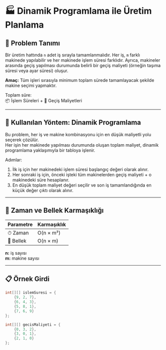 # 🏭 Dinamik Programlama ile Üretim Planlama

## 📌 Problem Tanımı

Bir üretim hattında `n` adet iş sırayla tamamlanmalıdır. Her iş, `m` farklı makinede yapılabilir ve her makinede işlem süresi farklıdır. Ayrıca, makineler arasında geçiş yapılması durumunda belirli bir geçiş maliyeti (örneğin taşıma süresi veya ayar süresi) oluşur.

**Amaç:** Tüm işleri sırasıyla minimum toplam sürede tamamlayacak şekilde makine seçimi yapmaktır.

Toplam süre:  
📦 İşlem Süreleri + 🔁 Geçiş Maliyetleri

---

## 🧠 Kullanılan Yöntem: Dinamik Programlama

Bu problem, her iş ve makine kombinasyonu için en düşük maliyetli yolu seçerek çözülür.  
Her işin her makinede yapılması durumunda oluşan toplam maliyet, dinamik programlama yaklaşımıyla bir tabloya işlenir.

Adımlar:
1. İlk iş için her makinedeki işlem süresi başlangıç değeri olarak alınır.
2. Her sonraki iş için, önceki işteki tüm makinelerden geçiş maliyeti + o makinedeki süre hesaplanır.
3. En düşük toplam maliyet değeri seçilir ve son iş tamamlandığında en küçük değer çıktı olarak alınır.

---


## 🧮 Zaman ve Bellek Karmaşıklığı

| Parametre     | Karmaşıklık        |
|---------------|--------------------|
| ⏱ Zaman      | O(n × m²)          |
| 🧠 Bellek    | O(n × m)           |

**n:** iş sayısı  
**m:** makine sayısı

---
## 📋 Örnek Girdi

```java
int[][] islemSuresi = {
    {9, 2, 7},
    {6, 4, 3},
    {5, 8, 1},
    {7, 6, 9}
};

int[][] gecisMaliyeti = {
    {0, 3, 2},
    {3, 0, 1},
    {2, 1, 0}
};
